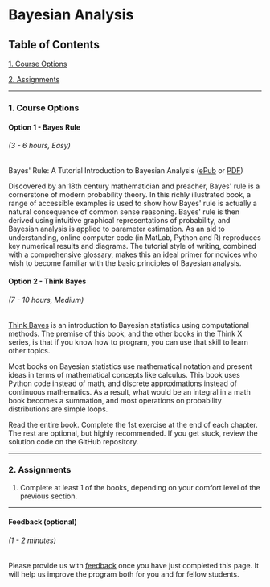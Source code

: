 # Bayesian Analysis

## Table of Contents
[1. Course Options](#section-a)

[2. Assignments](#section-b)

---

### <a name="section-a"></a>1. Course Options

#### Option 1 - Bayes Rule
###### (3 - 6 hours, Easy)

Bayes' Rule: A Tutorial Introduction to Bayesian Analysis ([ePub](https://s3.amazonaws.com/ds-foundations/resources/bayesrule.epub) or [PDF](https://s3.amazonaws.com/ds-foundations/resources/bayesrule.pdf))

Discovered by an 18th century mathematician and preacher, Bayes' rule is a cornerstone of modern probability theory. In this richly illustrated book, a range of accessible examples is used to show how Bayes' rule is actually a natural consequence of common sense reasoning. Bayes' rule is then derived using intuitive graphical representations of probability, and Bayesian analysis is applied to parameter estimation. As an aid to understanding, online computer code (in MatLab, Python and R) reproduces key numerical results and diagrams. The tutorial style of writing, combined with a comprehensive glossary, makes this an ideal primer for novices who wish to become familiar with the basic principles of Bayesian analysis.

#### Option 2 - Think Bayes
###### (7 - 10 hours, Medium)

[Think Bayes](http://greenteapress.com/wp/think-bayes/) is an introduction to Bayesian statistics using computational methods. The premise of this book, and the other books in the Think X series, is that if you know how to program, you can use that skill to learn other topics.

Most books on Bayesian statistics use mathematical notation and present ideas in terms of mathematical concepts like calculus. This book uses Python code instead of math, and discrete approximations instead of continuous mathematics. As a result, what would be an integral in a math book becomes a summation, and most operations on probability distributions are simple loops.

Read the entire book. Complete the 1st exercise at the end of each chapter. The rest are optional, but highly recommended. If you get stuck, review the solution code on the GitHub repository.

---

### <a name="section-b"></a>2. Assignments

1. Complete at least 1 of the books, depending on your comfort level of the previous section.

---

#### Feedback (optional)
###### (1 - 2 minutes)

Please provide us with [feedback](https://goo.gl/forms/gkWsYCSFXw2z40v33) once you have just completed this page. It will help us improve the program both for you and for fellow students.
